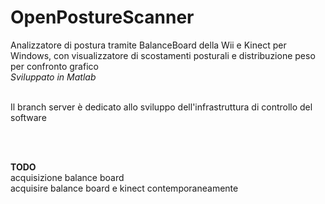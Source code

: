 # OpenPostureScanner
Analizzatore di postura tramite BalanceBoard della Wii e Kinect per Windows, con visualizzatore di scostamenti posturali e distribuzione peso per confronto grafico <br>
<i>Sviluppato in Matlab</i>
<br><br>
<p>
Il branch server è dedicato allo sviluppo dell'infrastruttura di controllo del software
</p>
<br><br>

<b>TODO</b><br>
acquisizione balance board <br>
acquisire balance board e kinect contemporaneamente <br>

